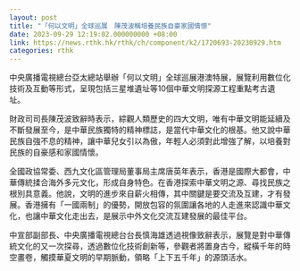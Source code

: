 ```yaml
---
layout: post
title: "「何以文明」全球巡展　陳茂波稱培養民族自豪家國情懷"
date: 2023-09-29 12:19:02.000000000 +08:00
link: https://news.rthk.hk/rthk/ch/component/k2/1720693-20230929.htm
categories: rthk
---
```


中央廣播電視總台亞太總站舉辦「何以文明」全球巡展港澳特展，展覽利用數位化技術及互動等形式，呈現包括三星堆遺址等10個中華文明探源工程重點考古遺址。 

財政司司長陳茂波致辭時表示，綜觀人類歷史的四大文明，唯有中華文明能延續及不斷發展至今，是中華民族獨特的精神標誌，是當代中華文化的根基。他又說中華民族自強不息的精神，讓中華兒女引以為傲，年輕人必須對此增強了解，以培養對民族的自豪感和家國情懷。 

全國政協常委、西九文化區管理局董事局主席唐英年表示，香港是國際大都會，中華傳統揉合海外多元文化，形成自身特色。在香港探索中華文明之源、尋找民族之根別具意義。他說，文明的進步來自薪火相傳，其中關鍵是要交流及互建，才有發展。香港擁有「一國兩制」的優勢，開放包容的氛圍讓各地的人走進來認識中華文化，也讓中華文化走出去，是展示中外文化交流互建發展的最佳平台。 

中宣部副部長、中央廣播電視總台台長慎海雄透過視像致辭表示，展覽是對中華傳統文化的又一次探尋，透過數位化技術創新等，參觀者將置身古今，縱橫千年的時空畫卷，觸摸華夏文明的早期脈動，領略「上下五千年」的源頭活水。
